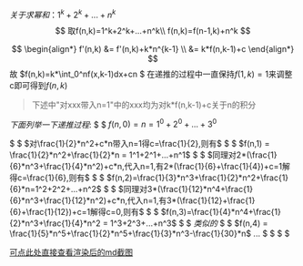$关于求幂和：1^k+2^k+...+n^k$
$$
    取f(n,k)=1^k+2^k+...+n^k\\
    f(n,k)=f(n-1,k)+n^k
$$

$$
\begin{align*}
f'(n,k) &= f'(n,k)+k*n^{k-1} \\
        &= k*f(n,k-1)+c
\end{align*}
$$
故 $f(n,k)=k*\int_0^nf(x,k-1)dx+cn $
在递推的过程中一直保持$f(1,k)=1$来调整c即可得到$f(n,k)$
> 下述中"对xxx带入n=1"中的xxx均为对k*f(n,k-1)+c关于n的积分

$下面列举一下递推过程:$
$ $
$f(n,0) = n = 1^0+2^0+...+3^0$

$ $
$对\frac{1}{2}*n^2+c*n带入n=1得c=\frac{1}{2},则有$
$ $
$f(n,1) = \frac{1}{2}*n^2+\frac{1}{2}*n = 1^1+2^1+...+n^1$
$ $
$同理对2*(\frac{1}{6}*n^3+\frac{1}{4}*n^2)+c*n,代入n=1,有2*(\frac{1}{6}+\frac{1}{4})+c=1解得c=\frac{1}{6},则有$
$ $
$f(n,2)=\frac{1}{3}*n^3+\frac{1}{2}*n^2+\frac{1}{6}*n=1^2+2^2+...+n^2$
$ $
$同理对3*(\frac{1}{12}*n^4+\frac{1}{6}*n^3+\frac{1}{12}*n^2)+c*n,代入n=1,有3*(\frac{1}{12}+\frac{1}{6}+\frac{1}{12})+c=1解得c=0,则有$
$ $
$f(n,3)=\frac{1}{4}*n^4+\frac{1}{2}*n^3+\frac{1}{4}*n^2 = 1^3+2^3+...+n^3$
$ $
$类似的$
$ $
$f(n,4) = \frac{1}{5}*n^5+\frac{1}{2}*n^5+\frac{1}{3}*n^3-\frac{1}{30}*n$ 
$...$
$ $
$ $

[可点此处直接查看渲染后的md截图](../img/幂和公式推导.png)


